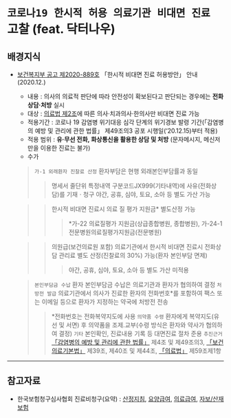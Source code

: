 # `코로나19 한시적 허용 의료기관 비대면 진료` 고찰 (feat. 닥터나우)

## 배경지식

  - [보건복지부 공고 제2020-889호](http://www.mohw.go.kr/react/al/sal0101vw.jsp?PAR_MENU_ID=04&MENU_ID=040101&page=1&CONT_SEQ=361697) 「한시적 비대면 진료 허용방안」 안내 (2020.12.)
    - 내용 : 의사의 의료적 판단에 따라 안전성이 확보된다고 판단되는 경우에는 **전화 상담·처방** 실시
    - 대상 : [의료법 제2조](https://www.law.go.kr/LSW/lsEfInfoP.do?lsiSeq=188411#)에 따른 의사‧치과의사‧한의사만 비대면 진료 가능
    - 적용기간 : 코로나 19 감염병 위기대응 심각 단계의 위기경보 발령 기간(「감염병의 예방 및 관리에 관한 법률」 제49조의3 공포 시행일(‘20.12.15)부터 적용)
    - 적용 범위 : **유·무선 전화, 화상통신을 활용한 상담 및 처방** (문자메시지, 메신저만을 이용한 진료는 불가)
    - 수가
    > `가-1 외래환자 진찰료 산정` 환자부담은 현행 외래본인부담률과 동일
    >> 명세서 줄단위 특정내역 구분코드JX999(기타내역)에 사유(전화상담)를 기재ㆍ청구
    >> 야간, 공휴, 심야, 토요, 소아 등 별도 가산 가능
        
    >> 한시적 비대면 진료시 의료 질 평가 지원금* 별도산정 가능
    >>> *가-22 의료질평가 지원금(상급종합병원, 종합병원), 가-24-1 전문병원의료질평가지원금(전문병원)

    >> 의원급(보건의료원 포함) 의료기관에서 한시적 비대면 진료시 전화상담 관리료 별도 산정(진찰료의 30%) 가능(환자 본인부담 면제)
    >>> 야간, 공휴, 심야, 토요, 소아 등 별도 가산 미적용

    > `본인부담금 수납` 환자 본인부담금 수납은 의료기관과 환자가 협의하여 결정
    > `처방전 발급` 의료기관에서 의사가 진료한 환자의 전화번호*를 포함하여 팩스 또는 이메일 등으로 환자가 지정하는 약국에 처방전 전송
    >> *전화번호는 전화복약지도에 사용
    > `의약품 수령` 환자에게 복약지도(유선 및 서면) 후 의약품을 조제․교부(수령 방식은 환자와 약사가 협의하여 결정)
    >`기타` 본인확인, 진료내용 기록 등 대면진료 절차 준용
    > `추진근거` [「감염병의 예방 및 관리에 관한 법률」](https://www.law.go.kr/%EB%B2%95%EB%A0%B9/%EA%B0%90%EC%97%BC%EB%B3%91%EC%9D%98%EC%98%88%EB%B0%A9%EB%B0%8F%EA%B4%80%EB%A6%AC%EC%97%90%EA%B4%80%ED%95%9C%EB%B2%95%EB%A5%A0) 제4조 및 제49조의3, [「보건의료기본법」](https://www.law.go.kr/%EB%B2%95%EB%A0%B9/%EB%B3%B4%EA%B1%B4%EC%9D%98%EB%A3%8C%EA%B8%B0%EB%B3%B8%EB%B2%95) 제39조, 제40조 및 제44조, [「의료법」](https://www.law.go.kr/%EB%B2%95%EB%A0%B9/%EC%9D%98%EB%A3%8C%EB%B2%95) 제59조제1항

---------

## 참고자료

  - 한국보험청구심사협회 진료비청구(요약) : [산정지침](http://www.hicra.or.kr/sub_asp/04_data06.html), [요양급여](http://www.hicra.or.kr/sub_asp/04_data06_1.html), [의료급여](http://www.hicra.or.kr/sub_asp/04_data06_2.html), [자보/산재보험](http://www.hicra.or.kr/sub_asp/04_data06_3.html)

